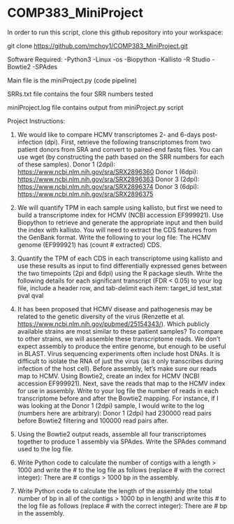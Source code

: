 # COMP383_MiniProject
In order to run this script, clone this github repository into your workspace:

git clone https://github.com/mchoy1/COMP383_MiniProject.git

Software Required: 
-Python3 
-Linux 
-os 
-Biopython 
-Kallisto 
-R Studio 
-Bowtie2 
-SPAdes

Main file is the miniProject.py (code pipeline)

SRRs.txt file contains the four SRR numbers tested

miniProject.log file contains output from miniProject.py script

Project Instructions:

1) We would like to compare HCMV transcriptomes 2- and 6-days post-infection (dpi). First, retrieve the following transcriptomes from two patient donors from SRA and convert to paired-end fastq files. You can use wget (by constructing the path based on the SRR numbers for each of these samples). Donor 1 (2dpi): https://www.ncbi.nlm.nih.gov/sra/SRX2896360 Donor 1 (6dpi): https://www.ncbi.nlm.nih.gov/sra/SRX2896363 Donor 3 (2dpi): https://www.ncbi.nlm.nih.gov/sra/SRX2896374 Donor 3 (6dpi): https://www.ncbi.nlm.nih.gov/sra/SRX2896375

2) We will quantify TPM in each sample using kallisto, but first we need to build a transcriptome index for HCMV (NCBI accession EF999921). Use Biopython to retrieve and generate the appropriate input and then build the index with kallisto. You will need to extract the CDS features from the GenBank format. Write the following to your log file: The HCMV genome (EF999921) has (count # extracted) CDS.

3) Quantify the TPM of each CDS in each transcriptome using kallisto and use these results as input to find differentially expressed genes between the two timepoints (2pi and 6dpi) using the R package sleuth. Write the following details for each significant transcript (FDR < 0.05) to your log file, include a header row, and tab-delimit each item: target_id test_stat pval qval

4) It has been proposed that HCMV disease and pathogenesis may be related to the genetic diversity of the virus (Renzette et al. https://www.ncbi.nlm.nih.gov/pubmed/25154343/). Which publicly available strains are most similar to these patient samples? To compare to other strains, we will assemble these transcriptome reads. We don’t expect assembly to produce the entire genome, but enough to be useful in BLAST. Virus sequencing experiments often include host DNAs. It is difficult to isolate the RNA of just the virus (as it only transcribes during infection of the host cell). Before assembly, let’s make sure our reads map to HCMV. Using Bowtie2, create an index for HCMV (NCBI accession EF999921). Next, save the reads that map to the HCMV index for use in assembly. Write to your log file the number of reads in each transcriptome before and after the Bowtie2 mapping. For instance, if I was looking at the Donor 1 (2dpi) sample, I would write to the log (numbers here are arbitrary): Donor 1 (2dpi) had 230000 read pairs before Bowtie2 filtering and 100000 read pairs after.

5) Using the Bowtie2 output reads, assemble all four transcriptomes together to produce 1 assembly via SPAdes. Write the SPAdes command used to the log file.

6) Write Python code to calculate the number of contigs with a length > 1000 and write the # to the log file as follows (replace # with the correct integer): There are # contigs > 1000 bp in the assembly.

7) Write Python code to calculate the length of the assembly (the total number of bp in all of the contigs > 1000 bp in length) and write this # to the log file as follows (replace # with the correct integer): There are # bp in the assembly.
